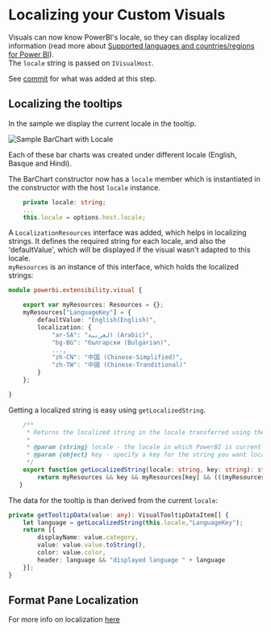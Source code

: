 # Localizing your Custom Visuals 

Visuals can now know PowerBI's locale, so they can display localized information
(read more about [Supported languages and countries/regions for Power BI](https://powerbi.microsoft.com/en-us/documentation/powerbi-supported-languages/)).<br>
The `locale` string is passed on `IVisualHost`.

See [commit](https://github.com/Microsoft/PowerBI-visuals-sampleBarChart/commit/388670c71a873bf7412e771164ea3cbb8522a63e) for what was added at this step.

## Localizing the tooltips

In the sample we display the current locale in the tooltip.

![Sample BarChart with Locale](./images/LocaleInSampleBarChart.png)

Each of these bar charts was created under different locale (English, Basque and Hindi).

The BarChart constructor now has a `locale` member which is instantiated in the constructor with the host `locale` instance.

```typescript
    private locale: string;
    ...
    this.locale = options.host.locale;
```

A `LocalizationResources` interface was added, which helps in localizing strings. It defines the required string for each locale, and also the 'defaultValue', which will be displayed if the visual wasn't adapted to this locale.<br>
`myResources` is an instance of this interface, which holds the localized strings:

```typescript
module powerbi.extensibility.visual {

    export var myResources: Resources = {};
    myResources["LanguageKey"] = {
        defaultValue: "English(English)",
        localization: {
            "ar-SA": "العربية (Arabic)",
            "bg-BG": "български (Bulgarian)",
            ...,
            "zh-CN": "中国 (Chinese-Simplified)",
            "zh-TW": "中國 (Chinese-Tranditional)"
        }
    };

}
```
Getting a localized string is easy using `getLocalizedString`.
```typescript
    /**
     * Returns the localized string in the locale transferred using the key that was given to search the resources
     * 
     * @param {string} locale - the locale in which PowerBI is currently running
     * @param {object} key - specify a key for the string you want localized in your visual
     */   
    export function getLocalizedString(locale: string, key: string): string {
        return myResources && key && myResources[key] && (((myResources[key]).localization[locale])|| (myResources[key]).defaultValue);
   }
```

The data for the tooltip is than derived from the current `locale`:

```typescript
private getTooltipData(value: any): VisualTooltipDataItem[] {
    let language = getLocalizedString(this.locale,"LanguageKey");
    return [{
        displayName: value.category,
        value: value.value.toString(),
        color: value.color,
        header: language && "displayed language " + language
    }];
}
```

## Format Pane Localization 
For more info on localization [here](https://learn.microsoft.com/power-bi/developer/visuals/localization)